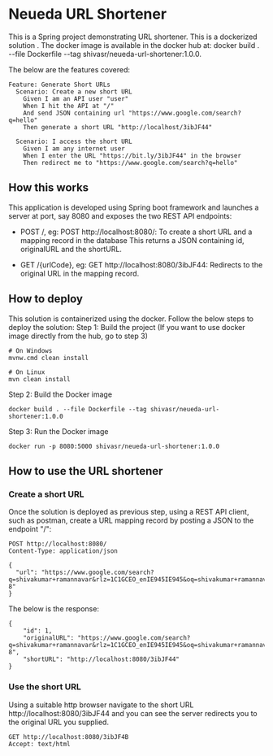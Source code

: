 # Neueda URL Shortener
This is a Spring project demonstrating URL shortener. This is a dockerized solution . The docker image is available in the docker hub at: docker build . --file Dockerfile --tag shivasr/neueda-url-shortener:1.0.0.

The below are the features covered:
```text
Feature: Generate Short URLs
  Scenario: Create a new short URL
    Given I am an API user "user"
    When I hit the API at "/"
    And send JSON containing url "https://www.google.com/search?q=hello"
    Then generate a short URL "http://localhost/3ibJF44"

  Scenario: I access the short URL
    Given I am any internet user
    When I enter the URL "https://bit.ly/3ibJF44" in the browser
    Then redirect me to "https://www.google.com/search?q=hello"
```

## How this works
This application is developed using Spring boot framework and launches a server at port, say 8080 and exposes the two REST API endpoints:

* POST /, eg: POST http://localhost:8080/: To create a short URL and a mapping record in the database
  This returns a JSON containing id, originalURL and the shortURL.
  
* GET /{urlCode}, eg: GET http://localhost:8080/3ibJF44: Redirects to the original URL in the mapping record.

## How to deploy
This solution is containerized using the docker. Follow the below steps to deploy the solution:
Step 1: Build the project (If you want to use docker image directly from the hub, go to step 3)
```shell
# On Windows
mvnw.cmd clean install

# On Linux
mvn clean install
```
Step 2: Build the Docker image

```shell
docker build . --file Dockerfile --tag shivasr/neueda-url-shortener:1.0.0
```

Step 3: Run the Docker image
```shell
docker run -p 8080:5000 shivasr/neueda-url-shortener:1.0.0
```

## How to use the URL shortener

### Create a short URL

Once the solution is deployed as previous step, using a REST API client, such as postman, create a URL mapping record by posting a JSON to 
the endpoint "/":

```http request
POST http://localhost:8080/
Content-Type: application/json

{
  "url": "https://www.google.com/search?q=shivakumar+ramannavar&rlz=1C1GCEO_enIE945IE945&oq=shivakumar+ramannavar&aqs=chrome..69i57j69i61.5793j0j7&sourceid=chrome&ie=UTF-8"
}
```

The below is the response:
```
{
    "id": 1,
    "originalURL": "https://www.google.com/search?q=shivakumar+ramannavar&rlz=1C1GCEO_enIE945IE945&oq=shivakumar+ramannavar&aqs=chrome..69i57j69i61.5793j0j7&sourceid=chrome&ie=UTF-8",
    "shortURL": "http://localhost:8080/3ibJF44"
}
```

### Use the short URL
Using a suitable http browser navigate to the short URL http://localhost:8080/3ibJF44 and you can see the server redirects you to the original URL you supplied.

```http request
GET http://localhost:8080/3ibJF4B
Accept: text/html
```
